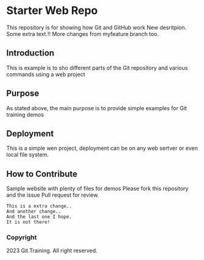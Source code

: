 # Starter Web Repo

This repository is for showing how Git and GitHub work
New desritpion. Some extra text.!!
More changes from myfeature branch too.

## Introduction

This is example is to sho different parts of the Git repository and various commands using a web project

## Purpose

As stated above, the main purpose is to provide simple examples for Git training demos

## Deployment

This is a simple wen project, deployment can be on any web sertver or even local file system.

## How to Contribute

Sample website with plenty of files for demos
Please fork this repository and the issue Pull request for review.


```
This is a extra change..
And another change..
And the last one I hope.
It is not there!
```

### Copyright

2023 Git.Training. All right reserved.

